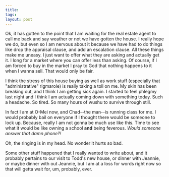 ```yaml
---
title: 
tags: 
layout: post
---
```

Ok, it has gotten to the point that I am waiting for the real estate agent to call me back and say weather or not we have gotten the house.  I really hope we do, but even so I am nervous about it because we have had to do things like drop the appraisal clause, and add an escalation clause.  All these things make me uneasy.  I just want to offer what they are asking and actually get it.  I long for a market where you can offer less than asking.  Of course, if I am forced to buy in the market I pray to God that nothing happens to it when I wanna sell.  That would only be fair.  



I think the stress of this house buying as well as work stuff (especially that "administrative" rigmarole) is really taking a toll on me. My skin has been breaking out, and I think I am getting sick again.  I started to feel phlegmy last night and I think I am actually coming down with something today.  Such a headache.  So tired.  So many hours of wushu to survive through still.



In fact I am at O-Mei now, and Chad--the man--is running class for me.  I would probably bail on everyone if I thought there would be someone to lock up.  Because, really I am not gonna be much use like this.  Time to see what it would be like owning a school **and** being feverous. _Would someone answer that damn phone?!_



Oh, the ringing is in my head.  No wonder it hurts so bad.  



Some other stuff happened that I really wanted to write about, and it probably pertains to our visit to Todd's new house, or dinner with Jeannie, or maybe dinner with out Jeannie, but I am at a loss for words right now so that will getta wait for, um, probably, ever. 

